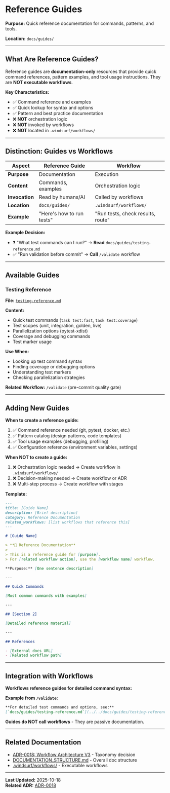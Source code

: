 # Reference Guides

**Purpose:** Quick reference documentation for commands, patterns, and tools.

**Location:** `docs/guides/`

---

## What Are Reference Guides?

Reference guides are **documentation-only** resources that provide quick command references, pattern examples, and tool usage instructions. They are **NOT executable workflows**.

**Key Characteristics:**

- ✅ Command reference and examples
- ✅ Quick lookup for syntax and options
- ✅ Pattern and best practice documentation
- ❌ **NOT** orchestration logic
- ❌ **NOT** invoked by workflows
- ❌ **NOT** located in `.windsurf/workflows/`

---

## Distinction: Guides vs Workflows

| Aspect | Reference Guide | Workflow |
|--------|----------------|----------|
| **Purpose** | Documentation | Execution |
| **Content** | Commands, examples | Orchestration logic |
| **Invocation** | Read by humans/AI | Called by workflows |
| **Location** | `docs/guides/` | `.windsurf/workflows/` |
| **Example** | "Here's how to run tests" | "Run tests, check results, route" |

**Example Decision:**

- ❓ "What test commands can I run?" → **Read** `docs/guides/testing-reference.md`
- ✅ "Run validation before commit" → **Call** `/validate` workflow

---

## Available Guides

### Testing Reference

**File:** [`testing-reference.md`](testing-reference.md)

**Content:**

- Quick test commands (`task test:fast`, `task test:coverage`)
- Test scopes (unit, integration, golden, live)
- Parallelization options (pytest-xdist)
- Coverage and debugging commands
- Test marker usage

**Use When:**

- Looking up test command syntax
- Finding coverage or debugging options
- Understanding test markers
- Checking parallelization strategies

**Related Workflow:** `/validate` (pre-commit quality gate)

---

## Adding New Guides

**When to create a reference guide:**

1. ✅ Command reference needed (git, pytest, docker, etc.)
2. ✅ Pattern catalog (design patterns, code templates)
3. ✅ Tool usage examples (debugging, profiling)
4. ✅ Configuration reference (environment variables, settings)

**When NOT to create a guide:**

1. ❌ Orchestration logic needed → Create workflow in `.windsurf/workflows/`
2. ❌ Decision-making needed → Create workflow or ADR
3. ❌ Multi-step process → Create workflow with stages

**Template:**

```markdown
---
title: [Guide Name]
description: [Brief description]
category: Reference Documentation
related_workflows: [list workflows that reference this]
---

# [Guide Name]

> **📖 Reference Documentation**
>
> This is a reference guide for [purpose].
> For [related workflow action], use the [workflow name] workflow.

**Purpose:** [One sentence description]

---

## Quick Commands

[Most common commands with examples]

---

## [Section 2]

[Detailed reference material]

---

## References

- [External docs URL]
- [Related workflow path]
```

---

## Integration with Workflows

**Workflows reference guides for detailed command syntax:**

**Example from `/validate`:**

```markdown
**For detailed test commands and options, see:**
[`docs/guides/testing-reference.md`](../../docs/guides/testing-reference.md)
```

**Guides do NOT call workflows** - They are passive documentation.

---

## Related Documentation

- [ADR-0018: Workflow Architecture V3](../adr/0018-workflow-architecture-v3.md) - Taxonomy decision
- [DOCUMENTATION_STRUCTURE.md](../DOCUMENTATION_STRUCTURE.md) - Overall doc structure
- [.windsurf/workflows/](../../.windsurf/workflows/) - Executable workflows

---

**Last Updated:** 2025-10-18  
**Related ADR:** [ADR-0018](../adr/0018-workflow-architecture-v3.md)
